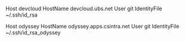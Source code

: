 Host devcloud
    HostName devcloud.ubs.net
    User git
    IdentityFile ~/.ssh/id_rsa

Host odyssey
    HostName odyssey.apps.csintra.net
    User git
    IdentityFile ~/.ssh/id_rsa_odyssey
